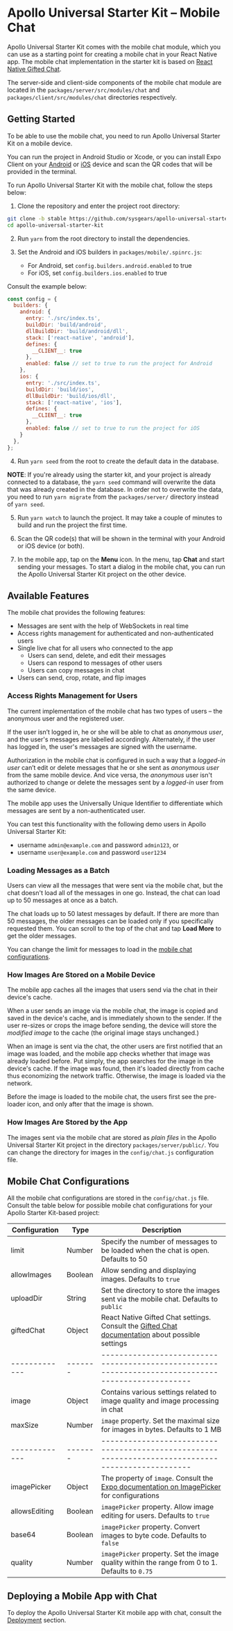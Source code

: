 # Apollo Universal Starter Kit &ndash; Mobile Chat

Apollo Universal Starter Kit comes with the mobile chat module, which you can use as a starting point for creating a
mobile chat in your React Native app. The mobile chat implementation in the starter kit is based on
[React Native Gifted Chat].

The server-side and client-side components of the mobile chat module are located in the `packages/server/src/modules/chat`
and `packages/client/src/modules/chat` directories respectively.

## Getting Started

To be able to use the mobile chat, you need to run Apollo Universal Starter Kit on a mobile device.

You can run the project in Android Studio or Xcode, or you can install Expo Client on your [Android] or [iOS] device and
scan the QR codes that will be provided in the terminal.

To run Apollo Universal Starter Kit with the mobile chat, follow the steps below:

1. Clone the repository and enter the project root directory:

```bash
git clone -b stable https://github.com/sysgears/apollo-universal-starter-kit.git
cd apollo-universal-starter-kit
```

2. Run `yarn` from the root directory to install the dependencies.

3. Set the Android and iOS builders in `packages/mobile/.spinrc.js`:

    * For Android, set `config.builders.android.enabled` to true
    * For iOS, set `config.builders.ios.enabled` to true

Consult the example below:

```javascript
const config = {
  builders: {
    android: {
      entry: './src/index.ts',
      buildDir: 'build/android',
      dllBuildDir: 'build/android/dll',
      stack: ['react-native', 'android'],
      defines: {
        __CLIENT__: true
      },
      enabled: false // set to true to run the project for Android
    },
    ios: {
      entry: './src/index.ts',
      buildDir: 'build/ios',
      dllBuildDir: 'build/ios/dll',
      stack: ['react-native', 'ios'],
      defines: {
        __CLIENT__: true
      },
      enabled: false // set to true to run the project for iOS
    }
  },
};
```

4. Run `yarn seed` from the root to create the default data in the database.

**NOTE**: If you're already using the starter kit, and your project is already connected to a database, the `yarn seed`
command will overwrite the data that was already created in the database. In order not to overwrite the data, you need
to run `yarn migrate` from the `packages/server/` directory instead of `yarn seed`.

5. Run `yarn watch` to launch the project. It may take a couple of minutes to build and run the project the first time.

6. Scan the QR code(s) that will be shown in the terminal with your Android or iOS device (or both).

7. In the mobile app, tap on the **Menu** icon. In the menu, tap **Chat** and start sending your messages. To start a
dialog in the mobile chat, you can run the Apollo Universal Starter Kit project on the other device.

## Available Features

The mobile chat provides the following features:

* Messages are sent with the help of WebSockets in real time
* Access rights management for authenticated and non-authenticated users
* Single live chat for all users who connected to the app
    * Users can send, delete, and edit their messages
    * Users can respond to messages of other users
    * Users can copy messages in chat
* Users can send, crop, rotate, and flip images

### Access Rights Management for Users

The current implementation of the mobile chat has two types of users &ndash; the anonymous user and the registered user.

If the user isn’t logged in, he or she will be able to chat as _anonymous user_, and the user's messages are labelled
accordingly. Alternately, if the user has logged in, the user's messages are signed with the username.

Authorization in the mobile chat is configured in such a way that a _logged-in user_ can’t edit or delete messages that
he or she sent as _anonymous user_ from the same mobile device. And vice versa, the _anonymous_ user isn't authorized to
change or delete the messages sent by a _logged-in_ user from the same device.

The mobile app uses the Universally Unique Identifier to differentiate which messages are sent by a non-authenticated
user.

You can test this functionality with the following demo users in Apollo Universal Starter Kit:

* username `admin@example.com` and password `admin123`, or
* username `user@example.com` and password `user1234`

### Loading Messages as a Batch

Users can view all the messages that were sent via the mobile chat, but the chat doesn't load all of the messages in one
go. Instead, the chat can load up to 50 messages at once as a batch.

The chat loads up to 50 latest messages by default. If there are more than 50 messages, the older messages can be loaded
only if you specifically requested them. You can scroll to the top of the chat and tap **Load More** to get the older
messages.

You can change the limit for messages to load in the [mobile chat configurations](#mobile-chat-configurations).

### How Images Are Stored on a Mobile Device

The mobile app caches all the images that users send via the chat in their device's cache.

When a user sends an image via the mobile chat, the image is copied and saved in the device's cache, and is immediately
shown to the sender. If the user re-sizes or crops the image before sending, the device will store the
_modified image_ to the cache (the original image stays unchanged.)

When an image is sent via the chat, the other users are first notified that an image was loaded, and the mobile app
checks whether that image was already loaded before. Put simply, the app searches for the image in the device's cache.
If the image was found, then it's loaded directly from cache thus economizing the network traffic. Otherwise, the image
is loaded via the network.

Before the image is loaded to the mobile chat, the users first see the pre-loader icon, and only after that the image is
shown.

### How Images Are Stored by the App

The images sent via the mobile chat are stored as _plain files_ in the Apollo Universal Starter Kit project in the
directory `packages/server/public/`. You can change the directory for images in the `config/chat.js` configuration file.

## Mobile Chat Configurations

All the mobile chat configurations are stored in the `config/chat.js` file. Consult the table below for possible mobile
chat configurations for your Apollo Starter Kit-based project:

| Configuration | Type    | Description                                                                                        |
| ------------- | ------- | -------------------------------------------------------------------------------------------------- |
| limit         | Number  | Specify the number of messages to be loaded when the chat is open. Defaults to 50                  |
| allowImages   | Boolean | Allow sending and displaying images. Defaults to `true`                                            |
| uploadDir     | String  | Set the directory to store the images sent via the mobile chat. Defaults to `public`               |
| giftedChat    | Object  | React Native Gifted Chat settings. Consult the [Gifted Chat documentation] about possible settings |
| ------------- | ------- | -------------------------------------------------------------------------------------------------- |
| image         | Object  | Contains various settings related to image quality and image processing in chat                    |
| maxSize       | Number  | `image` property. Set the maximal size for images in bytes. Defaults to 1 MB                       |
| ------------- | ------- | -------------------------------------------------------------------------------------------------- |
| imagePicker   | Object  | The property of `image`. Consult the [Expo documentation on ImagePicker] for configurations        |
| allowsEditing | Boolean | `imagePicker` property. Allow image editing for users. Defaults to `true`                          |
| base64        | Boolean | `imagePicker` property. Convert images to byte code. Defaults to `false`                           |
| quality       | Number  | `imagePicker` property. Set the image quality within the range from 0 to 1. Defaults to `0.75`     |

## Deploying a Mobile App with Chat

To deploy the Apollo Universal Starter Kit mobile app with chat, consult the [Deployment] section.

[react native gifted chat]: https://github.com/FaridSafi/react-native-gifted-chat
[android]: https://play.google.com/store/apps/details?id=host.exp.exponent&hl=en_US
[ios]: https://itunes.apple.com/ru/app/expo-client/id982107779?mt=8
[gifted chat documentation]: https://github.com/FaridSafi/react-native-gifted-chat#props
[expo documentation on imagepicker]: https://docs.expo.io/versions/latest/sdk/imagepicker
[Deployment]: /docs/deployment.md
